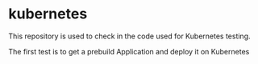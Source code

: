 # kubernetes
This repository is used to check in the code used for Kubernetes testing. 

The first test is to get a prebuild Application and deploy it on Kubernetes
